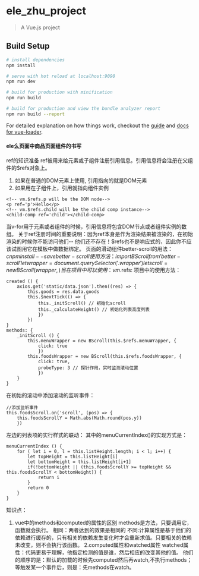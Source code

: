 # ele_zhu_project

> A Vue.js project

## Build Setup

``` bash
# install dependencies
npm install

# serve with hot reload at localhost:9090
npm run dev

# build for production with minification
npm run build

# build for production and view the bundle analyzer report
npm run build --report
```

For detailed explanation on how things work, checkout the [guide](http://vuejs-templates.github.io/webpack/) and [docs for vue-loader](http://vuejs.github.io/vue-loader).
#### ele么页面中商品页面组件的书写
ref的知识准备
ref被用来给元素或子组件注册引用信息。引用信息将会注册在父组件的$refs对象上。
1. 如果在普通的DOM元素上使用, 引用指向的就是DOM元素
2. 如果用在子组件上，引用就指向组件实例
```
<!-- vm.$refs.p will be the DOM node-->
<p ref='p'>Hello</p>
<!-- vm.$refs.child will be the child comp instance-->
<child-comp ref='child'></child-comp>
```
当v-for用于元素或者组件的时候，引用信息将包含DOM节点或者组件实例的数组。
关于ref注册时间的重要说明：因为ref本身是作为渲染结果被渲染的，在初始渲染的时候你不能访问他们--
他们还不存在！$refs也不是响应式的，因此你不应该试图用它在模板中做数据绑定。
页面的滑动组件better-scroll的用法：
$cnpm install --save better-scroll
使用方法：
import BScroll from 'better-scroll'
let wrapper = document.querySelector('.wrapper')
let scroll = new BScroll(wrapper, {})
当在项目中可以使用：vm.$refs:
项目中的使用方法：
```
created () {
	axios.get('static/data.json').then((res) => {
		this.goods = res.data.goods
		this.$nextTick(() => {
			this._initScroll() // 初始化scroll
			this._calculateHeight() // 初始化列表高度列表
			})
		})
}
methods: {
	_initScroll () {
		this.menuWrapper = new BScroll(this.$refs.menuWrapper, {
			click: true
			})
		this.foodsWrapper = new BScroll(this.$refs.foodsWrapper, {
			click: true,
			probeType: 3 // 探针作用，实时监测滚动位置
			})
	}
}
```
在初始的滚动中添加滚动的监听事件：
```
//添加监听事件
this.foodsScroll.on('scroll', (pos) => {
	this.foodsScrollY = Math.abs(Math.round(pos.y))
	})
```
左边的列表项的实行样式的联动：
其中的menuCurrentIndex()的实现方式是：
```
menuCurrentIndex () {
	for ( let i = 0, l = this.listHeight.length; i < l; i++) {
		let topHeight = this.listHeight[i]
		let bottomHeight = this.listHeight[i+1]
		if(!bottomHeight || (this.foodsScrollY >= topHeight && this.foodsScrollY < bottomHeight)) {
			return i
		}
		return 0
	}
}
```
知识点：
1. vue中的methods和computed的属性的区别
methods是方法，只要调用它，函数就会执行。
相同：两者达到的效果是相同的
不同:计算属性是基于他们的依赖进行缓存的，只有相关的依赖发生变化时才会重新求值。只要相关的依赖未改变，则不会执行该函数。
2.computed属性和watched属性
watched属性：代码更易于理解，他指定检测的值是谁，然后相应的改变其他的值。
他们的顺序的是：默认的加载的时候先computed然后再watch,不执行methods；等触发某一个事件后，则是：先methods在watch。
